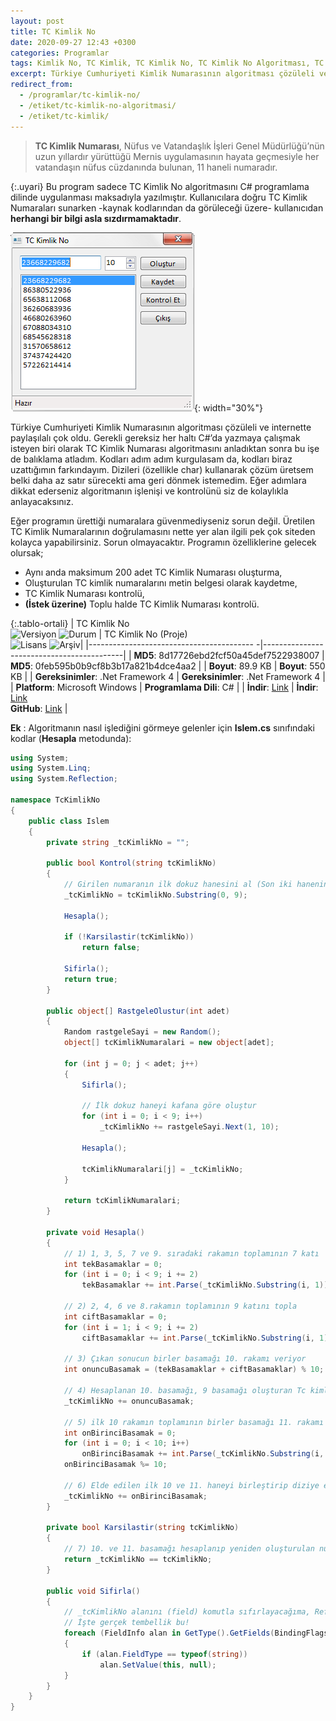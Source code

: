 ```yaml
---
layout: post
title: TC Kimlik No
date: 2020-09-27 12:43 +0300
categories: Programlar
tags: Kimlik No, TC Kimlik, TC Kimlik No, TC Kimlik No Algoritması, TC Kimlik Numarası
excerpt: Türkiye Cumhuriyeti Kimlik Numarasının algoritması çözüleli ve internette paylaşılalı çok oldu. Gerekli gereksiz her haltı C#’da yazmaya çalışmak isteyen biri olarak TC Kimlik Numarası algoritmasını anladıktan sonra bu işe de balıklama atladım....
redirect_from:
  - /programlar/tc-kimlik-no/
  - /etiket/tc-kimlik-no-algoritmasi/
  - /etiket/tc-kimlik/
---
```

> **TC Kimlik Numarası**, Nüfus ve Vatandaşlık İşleri Genel Müdürlüğü’nün uzun yıllardır yürüttüğü Mernis uygulamasının hayata geçmesiyle her vatandaşın nüfus cüzdanında bulunan, 11 haneli numaradır. 

{:.uyari}
Bu program sadece TC Kimlik No algoritmasını C# programlama dilinde uygulanması maksadıyla yazılmıştır. Kullanıcılara doğru TC Kimlik Numaraları sunarken -kaynak kodlarından da görüleceği üzere- kullanıcıdan **herhangi bir bilgi asla sızdırmamaktadır**.

![tc-kimlik-no](/images/programlar/tc-kimlik-no.png){: width="30%"}

 Türkiye Cumhuriyeti Kimlik Numarasının algoritması çözüleli ve internette paylaşılalı çok oldu. Gerekli gereksiz her haltı C#’da yazmaya çalışmak isteyen biri olarak TC Kimlik Numarası algoritmasını anladıktan sonra bu işe de balıklama atladım. Kodları adım adım kurgulasam da, kodları biraz uzattığımın farkındayım. Dizileri (özellikle char) kullanarak çözüm üretsem belki daha az satır sürecekti ama geri dönmek istemedim. Eğer adımlara dikkat ederseniz algoritmanın işlenişi ve kontrolünü siz de kolaylıkla anlayacaksınız.

Eğer programın ürettiği numaralara güvenmediyseniz sorun değil. Üretilen TC Kimlik Numaralarının doğrulamasını nette yer alan ilgili pek çok siteden kolayca yapabilirsiniz. Sorun olmayacaktır. Programın özelliklerine gelecek olursak;

- Aynı anda maksimum 200 adet TC Kimlik Numarası oluşturma,
- Oluşturulan TC kimlik numaralarını metin belgesi olarak kaydetme,
- TC Kimlik Numarası kontrolü,
- **(İstek üzerine)** Toplu halde TC Kimlik Numarası kontrolü.

{:.tablo-ortali}
| TC Kimlik No<br>![Versiyon](https://img.shields.io/badge/Versiyon-1.2-blueviolet.svg?style=flat) ![Durum](https://img.shields.io/badge/Durum-Çalışıyor-success.svg?style=flat) | TC Kimlik No (Proje)<br>![Lisans](https://img.shields.io/badge/Lisans-MIT-blue.svg?style=flat) ![Arşiv](https://img.shields.io/badge/Arşiv-orange.svg?style=flat)|
|----------------------------------------- -|-------------------------------------------|
| **MD5**: 8d17726ebd2fcf50a45def7522938007 | **MD5**: 0feb595b0b9cf8b3b17a821b4dce4aa2 | 
| **Boyut**: 89.9 KB                       | **Boyut**: 550 KB                         |
| **Gereksinimler**: .Net Framework 4     | **Gereksinimler**: .Net Framework 4     |
| **Platform**: Microsoft Windows           | **Programlama Dili**: C#                  |
| **İndir**: [Link](https://www.dropbox.com/s/cqas7tsm6q5as2j/tc-kimlik-no.zip?dl=1)         | **İndir**: [Link](https://www.dropbox.com/s/6smrlz98wnehow8/tc-kimlik-no-proje.zip?dl=1)  <br> **GitHub**: [Link](https://github.com/Umut-D/TC-Kimlik-No) |

**Ek** : Algoritmanın nasıl işlediğini görmeye gelenler için **Islem.cs** sınıfındaki kodlar (**Hesapla** metodunda):

```csharp
using System;
using System.Linq;
using System.Reflection;

namespace TcKimlikNo
{
    public class Islem
    {
        private string _tcKimlikNo = "";

        public bool Kontrol(string tcKimlikNo)
        {
            // Girilen numaranın ilk dokuz hanesini al (Son iki hanenin doğruluğunu program hesaplayacak)
            _tcKimlikNo = tcKimlikNo.Substring(0, 9);

            Hesapla();

            if (!Karsilastir(tcKimlikNo))
                return false;

            Sifirla();
            return true;
        }

        public object[] RastgeleOlustur(int adet)
        {
            Random rastgeleSayi = new Random();
            object[] tcKimlikNumaralari = new object[adet];

            for (int j = 0; j < adet; j++)
            {
                Sifirla();

                // İlk dokuz haneyi kafana göre oluştur
                for (int i = 0; i < 9; i++)
                    _tcKimlikNo += rastgeleSayi.Next(1, 10);

                Hesapla();

                tcKimlikNumaralari[j] = _tcKimlikNo;
            }

            return tcKimlikNumaralari;
        }

        private void Hesapla()
        {
            // 1) 1, 3, 5, 7 ve 9. sıradaki rakamın toplamının 7 katı 
            int tekBasamaklar = 0;
            for (int i = 0; i < 9; i += 2)
                tekBasamaklar += int.Parse(_tcKimlikNo.Substring(i, 1)) * 7;

            // 2) 2, 4, 6 ve 8.rakamın toplamının 9 katını topla
            int ciftBasamaklar = 0;
            for (int i = 1; i < 9; i += 2)
                ciftBasamaklar += int.Parse(_tcKimlikNo.Substring(i, 1)) * 9;

            // 3) Çıkan sonucun birler basamağı 10. rakamı veriyor
            int onuncuBasamak = (tekBasamaklar + ciftBasamaklar) % 10;

            // 4) Hesaplanan 10. basamağı, 9 basamağı oluşturan Tc kimlik numarasına ekle
            _tcKimlikNo += onuncuBasamak;

            // 5) ilk 10 rakamın toplamının birler basamağı 11. rakamı veriyor
            int onBirinciBasamak = 0;
            for (int i = 0; i < 10; i++)
                onBirinciBasamak += int.Parse(_tcKimlikNo.Substring(i, 1));
            onBirinciBasamak %= 10;

            // 6) Elde edilen ilk 10 ve 11. haneyi birleştirip diziye ekle
            _tcKimlikNo += onBirinciBasamak;
        }

        private bool Karsilastir(string tcKimlikNo)
        {
            // 7) 10. ve 11. basamağı hesaplanıp yeniden oluşturulan numarayla, sisteme girileni karşılaştır
            return _tcKimlikNo == tcKimlikNo;
        }

        public void Sifirla()
        {
            // _tcKimlikNo alanını (field) komutla sıfırlayacağıma, Reflection kullandım
            // İşte gerçek tembellik bu!
            foreach (FieldInfo alan in GetType().GetFields(BindingFlags.Instance | BindingFlags.NonPublic).ToArray())
            {
                if (alan.FieldType == typeof(string))
                    alan.SetValue(this, null);
            }
        }
    }
}
```